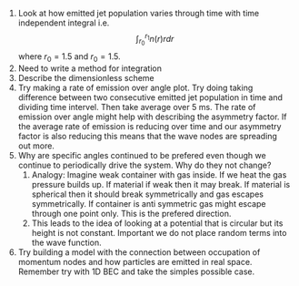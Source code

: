 1. Look at how emitted jet population varies through time with time independent integral i.e. $$\int_{r_0}^{r_1}n(r)rdr$$ where $r_0 = 1.5$ and $r_0 = 1.5$.
2. Need to write a method for integration
3. Describe the dimensionless scheme
4. Try making a rate of emission over angle plot. Try doing taking difference between two consecutive emitted jet population in time and dividing time intervel. Then take average over 5 ms. The rate of emission over angle might help with describing the asymmetry factor. If the average rate of emission is reducing over time and our asymmetry factor is also reducing this means that the wave nodes are spreading out more.
5. Why are specific angles continued to be prefered even though we continue to periodically drive the system. Why do they not change? 
	1. Analogy: Imagine weak container with gas inside. If we heat the gas pressure builds up. If material if weak then it may break. If material is spherical then it should break symmetrically and gas escapes symmetrically. If container is anti symmetric gas might escape through one point only. This is the prefered direction.
	2. This leads to the idea of looking at a potential that is circular but its height is not constant. Important we do not place random terms into the wave function.
6. Try building a model with the connection between occupation of momentum nodes and how particles are emitted in real space. Remember try with 1D BEC and take the simples possible case. 